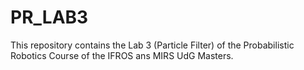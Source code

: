 # PR_LAB3
This repository contains the Lab 3 (Particle Filter) of the Probabilistic Robotics Course of the IFROS ans MIRS UdG Masters.
